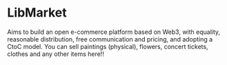 # LibMarket
Aims to build an open e-commerce platform based on Web3, with equality, reasonable distribution, free communication and pricing, and adopting a CtoC model. You can sell paintings (physical), flowers, concert tickets, clothes and any other items here!!
